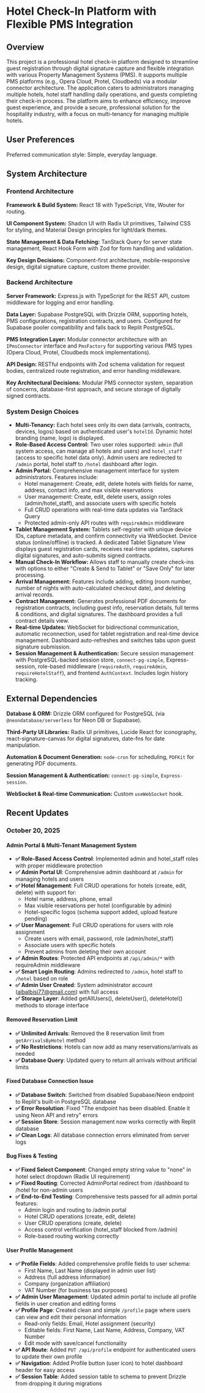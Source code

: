 # Hotel Check-In Platform with Flexible PMS Integration

## Overview

This project is a professional hotel check-in platform designed to streamline guest registration through digital signature capture and flexible integration with various Property Management Systems (PMS). It supports multiple PMS platforms (e.g., Opera Cloud, Protel, Cloudbeds) via a modular connector architecture. The application caters to administrators managing multiple hotels, hotel staff handling daily operations, and guests completing their check-in process. The platform aims to enhance efficiency, improve guest experience, and provide a secure, professional solution for the hospitality industry, with a focus on multi-tenancy for managing multiple hotels.

## User Preferences

Preferred communication style: Simple, everyday language.

## System Architecture

### Frontend Architecture

**Framework & Build System:** React 18 with TypeScript, Vite, Wouter for routing.

**UI Component System:** Shadcn UI with Radix UI primitives, Tailwind CSS for styling, and Material Design principles for light/dark themes.

**State Management & Data Fetching:** TanStack Query for server state management, React Hook Form with Zod for form handling and validation.

**Key Design Decisions:** Component-first architecture, mobile-responsive design, digital signature capture, custom theme provider.

### Backend Architecture

**Server Framework:** Express.js with TypeScript for the REST API, custom middleware for logging and error handling.

**Data Layer:** Supabase PostgreSQL with Drizzle ORM, supporting hotels, PMS configurations, registration contracts, and users. Configured for Supabase pooler compatibility and falls back to Replit PostgreSQL.

**PMS Integration Layer:** Modular connector architecture with an `IPmsConnector` interface and `PmsFactory` for supporting various PMS types (Opera Cloud, Protel, Cloudbeds mock implementations).

**API Design:** RESTful endpoints with Zod schema validation for request bodies, centralized route registration, and error handling middleware.

**Key Architectural Decisions:** Modular PMS connector system, separation of concerns, database-first approach, and secure storage of digitally signed contracts.

### System Design Choices

*   **Multi-Tenancy:** Each hotel sees only its own data (arrivals, contracts, devices, logos) based on authenticated user's `hotelId`. Dynamic hotel branding (name, logo) is displayed.
*   **Role-Based Access Control:** Two user roles supported: `admin` (full system access, can manage all hotels and users) and `hotel_staff` (access to specific hotel data only). Admin users are redirected to `/admin` portal, hotel staff to `/hotel` dashboard after login.
*   **Admin Portal:** Comprehensive management interface for system administrators. Features include:
    *   Hotel management: Create, edit, delete hotels with fields for name, address, contact info, and max visible reservations
    *   User management: Create, edit, delete users, assign roles (admin/hotel_staff), and associate users with specific hotels
    *   Full CRUD operations with real-time data updates via TanStack Query
    *   Protected admin-only API routes with `requireAdmin` middleware
*   **Tablet Management System:** Tablets self-register with unique device IDs, capture metadata, and confirm connectivity via WebSocket. Device status (online/offline) is tracked. A dedicated Tablet Signature View displays guest registration cards, receives real-time updates, captures digital signatures, and auto-submits signed contracts.
*   **Manual Check-In Workflow:** Allows staff to manually create check-ins with options to either "Create & Send to Tablet" or "Save Only" for later processing.
*   **Arrival Management:** Features include adding, editing (room number, number of nights with auto-calculated checkout date), and deleting arrival records.
*   **Contract Management:** Generates professional PDF documents for registration contracts, including guest info, reservation details, full terms & conditions, and digital signatures. The dashboard provides a full contract details view.
*   **Real-time Updates:** WebSocket for bidirectional communication, automatic reconnection, used for tablet registration and real-time device management. Dashboard auto-refreshes and switches tabs upon guest signature submission.
*   **Session Management & Authentication:** Secure session management with PostgreSQL-backed session store, `connect-pg-simple`, Express-session, role-based middleware (`requireAuth`, `requireAdmin`, `requireHotelStaff`), and frontend `AuthContext`. Includes login history tracking.

## External Dependencies

**Database & ORM:** Drizzle ORM configured for PostgreSQL (via `@neondatabase/serverless` for Neon DB or Supabase).

**Third-Party UI Libraries:** Radix UI primitives, Lucide React for iconography, react-signature-canvas for digital signatures, date-fns for date manipulation.

**Automation & Document Generation:** `node-cron` for scheduling, `PDFKit` for generating PDF documents.

**Session Management & Authentication:** `connect-pg-simple`, `Express-session`.

**WebSocket & Real-time Communication:** Custom `useWebSocket` hook.

## Recent Updates

### October 20, 2025

#### Admin Portal & Multi-Tenant Management System
- **✅ Role-Based Access Control**: Implemented admin and hotel_staff roles with proper middleware protection
- **✅ Admin Portal UI**: Comprehensive admin dashboard at `/admin` for managing hotels and users
- **✅ Hotel Management**: Full CRUD operations for hotels (create, edit, delete) with support for:
  - Hotel name, address, phone, email
  - Max visible reservations per hotel (configurable by admin)
  - Hotel-specific logos (schema support added, upload feature pending)
- **✅ User Management**: Full CRUD operations for users with role assignment
  - Create users with email, password, role (admin/hotel_staff)
  - Associate users with specific hotels
  - Prevent admins from deleting their own account
- **✅ Admin Routes**: Protected API endpoints at `/api/admin/*` with requireAdmin middleware
- **✅ Smart Login Routing**: Admins redirected to `/admin`, hotel staff to `/hotel` based on role
- **✅ Admin User Created**: System administrator account (albalbisi77@gmail.com) with full access
- **✅ Storage Layer**: Added getAllUsers(), deleteUser(), deleteHotel() methods to storage interface

#### Removed Reservation Limit
- **✅ Unlimited Arrivals**: Removed the 8 reservation limit from `getArrivalsByHotel` method
- **✅ No Restrictions**: Hotels can now add as many reservations/arrivals as needed
- **✅ Database Query**: Updated query to return all arrivals without artificial limits

#### Fixed Database Connection Issue
- **✅ Database Switch**: Switched from disabled Supabase/Neon endpoint to Replit's built-in PostgreSQL database
- **✅ Error Resolution**: Fixed "The endpoint has been disabled. Enable it using Neon API and retry" errors
- **✅ Session Store**: Session management now works correctly with Replit database
- **✅ Clean Logs**: All database connection errors eliminated from server logs

#### Bug Fixes & Testing
- **✅ Fixed Select Component**: Changed empty string value to "none" in hotel select dropdown (Radix UI requirement)
- **✅ Fixed Routing**: Corrected AdminPortal redirect from /dashboard to /hotel for non-admin users
- **✅ End-to-End Testing**: Comprehensive tests passed for all admin portal features:
  - Admin login and routing to /admin portal
  - Hotel CRUD operations (create, edit, delete)
  - User CRUD operations (create, delete)
  - Access control verification (hotel_staff blocked from /admin)
  - Role-based routing working correctly

#### User Profile Management
- **✅ Profile Fields**: Added comprehensive profile fields to user schema:
  - First Name, Last Name (displayed in admin user list)
  - Address (full address information)
  - Company (organization affiliation)
  - VAT Number (for business tax purposes)
- **✅ Admin User Management**: Updated admin portal to include all profile fields in user creation and editing forms
- **✅ Profile Page**: Created clean and simple `/profile` page where users can view and edit their personal information
  - Read-only fields: Email, Hotel assignment (security)
  - Editable fields: First Name, Last Name, Address, Company, VAT Number
  - Edit mode with save/cancel functionality
- **✅ API Route**: Added `PUT /api/profile` endpoint for authenticated users to update their own profile
- **✅ Navigation**: Added Profile button (user icon) to hotel dashboard header for easy access
- **✅ Session Table**: Added session table to schema to prevent Drizzle from dropping it during migrations